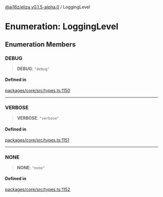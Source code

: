 [@ai16z/eliza v0.1.5-alpha.0](../index.md) / LoggingLevel

# Enumeration: LoggingLevel

## Enumeration Members

### DEBUG

> **DEBUG**: `"debug"`

#### Defined in

[packages/core/src/types.ts:1150](https://github.com/mad-finance/eliza/blob/main/packages/core/src/types.ts#L1150)

***

### VERBOSE

> **VERBOSE**: `"verbose"`

#### Defined in

[packages/core/src/types.ts:1151](https://github.com/mad-finance/eliza/blob/main/packages/core/src/types.ts#L1151)

***

### NONE

> **NONE**: `"none"`

#### Defined in

[packages/core/src/types.ts:1152](https://github.com/mad-finance/eliza/blob/main/packages/core/src/types.ts#L1152)
